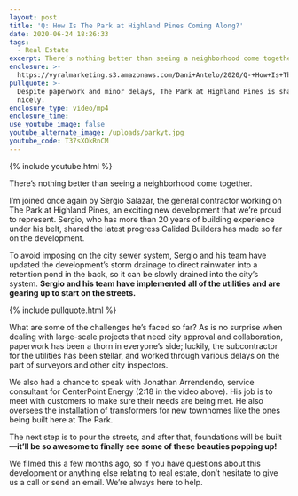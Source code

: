```yaml
---
layout: post
title: 'Q: How Is The Park at Highland Pines Coming Along?'
date: 2020-06-24 18:26:33
tags:
  - Real Estate
excerpt: There’s nothing better than seeing a neighborhood come together.
enclosure: >-
  https://vyralmarketing.s3.amazonaws.com/Dani+Antelo/2020/Q-+How+Is+The+Park+at+Highland+Pines+Coming+Along_.mp4
pullquote: >-
  Despite paperwork and minor delays, The Park at Highland Pines is shaping up
  nicely.
enclosure_type: video/mp4
enclosure_time:
use_youtube_image: false
youtube_alternate_image: /uploads/parkyt.jpg
youtube_code: T37sXOkRnCM
---
```


{% include youtube.html %}

There’s nothing better than seeing a neighborhood come together.

I’m joined once again by Sergio Salazar, the general contractor working on The Park at Highland Pines, an exciting new development that we’re proud to represent. Sergio, who has more than 20 years of building experience under his belt, shared the latest progress Calidad Builders has made so far on the development.&nbsp;

To avoid imposing on the city sewer system, Sergio and his team have updated the development’s storm drainage to direct rainwater into a retention pond in the back, so it can be slowly drained into the city’s system. **Sergio and his team have implemented all of the utilities and are gearing up to start on the streets.&nbsp;**

{% include pullquote.html %}

What are some of the challenges he’s faced so far? As is no surprise when dealing with large-scale projects that need city approval and collaboration, paperwork has been a thorn in everyone’s side; luckily, the subcontractor for the utilities has been stellar, and worked through various delays on the part of surveyors and other city inspectors.&nbsp;

We also had a chance to speak with Jonathan Arrendendo, service consultant for CenterPoint Energy (2:18 in the video above). His job is to meet with customers to make sure their needs are being met. He also oversees the installation of transformers for new townhomes like the ones being built here at The Park.&nbsp;

The next step is to pour the streets, and after that, foundations will be built—**it’ll be so awesome to finally see some of these beauties popping up\!&nbsp;**

We filmed this a few months ago, so if you have questions about this development or anything else relating to real estate, don’t hesitate to give us a call or send an email. We’re always here to help.&nbsp;